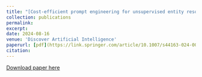 ```yaml
---
title: "[Cost-efficient prompt engineering for unsupervised entity resolution in the product matching domain](https://link.springer.com/article/10.1007/s44163-024-00159-8)"
collection: publications
permalink: 
excerpt: 
date: 2024-08-16
venue: 'Discover Artificial Intelligence'
paperurl: [pdf](https://link.springer.com/article/10.1007/s44163-024-00159-8)
citation: 
---
```


[Download paper here](https://link.springer.com/article/10.1007/s44163-024-00159-8)

